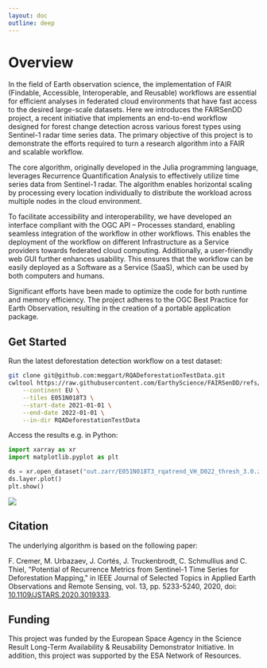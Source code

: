 ```yaml
---
layout: doc
outline: deep
---
```


# Overview

In the field of Earth observation science, the implementation of FAIR (Findable, Accessible, Interoperable, and Reusable) workflows are essential for efficient analyses in federated cloud environments that have fast access to the desired large-scale datasets. Here we introduces the FAIRSenDD project, a recent initiative that implements an end-to-end workflow designed for forest change detection across various forest types using Sentinel-1 radar time series data. The primary objective of this project is to demonstrate the efforts required to turn a research algorithm into a FAIR and scalable workflow.

The core algorithm, originally developed in the Julia programming language, leverages Recurrence Quantification Analysis to effectively utilize time series data from Sentinel-1 radar. The algorithm enables horizontal scaling by processing every location individually to distribute the workload across multiple nodes in the cloud environment.

To facilitate accessibility and interoperability, we have developed an interface compliant with the OGC API – Processes standard, enabling seamless integration of the workflow in other workflows. This enables the deployment of the workflow on different Infrastructure as a Service providers towards federated cloud computing. Additionally, a user-friendly web GUI further enhances usability. This ensures that the workflow can be easily deployed as a Software as a Service (SaaS), which can be used by both computers and humans.

Significant efforts have been made to optimize the code for both runtime and memory efficiency. The project adheres to the OGC Best Practice for Earth Observation, resulting in the creation of a portable application package.

## Get Started

Run the latest deforestation detection workflow on a test dataset:

```bash
git clone git@github.com:meggart/RQADeforestationTestData.git
cwltool https://raw.githubusercontent.com/EarthyScience/FAIRSenDD/refs/heads/main/ogc-app-cwl/fairsendd.cwl#cmd-rqa \
    --continent EU \
    --tiles E051N018T3 \
    --start-date 2021-01-01 \
    --end-date 2022-01-01 \
    --in-dir RQADeforestationTestData
```

Access the results e.g. in Python:

```python
import xarray as xr
import matplotlib.pyplot as plt

ds = xr.open_dataset("out.zarr/E051N018T3_rqatrend_VH_D022_thresh_3.0.zarr")
ds.layer.plot()
plt.show()
```

![](assets/example-result.png)

## Citation

The underlying algorithm is based on the following paper:

F. Cremer, M. Urbazaev, J. Cortés, J. Truckenbrodt, C. Schmullius and C. Thiel, "Potential of Recurrence Metrics from Sentinel-1 Time Series for Deforestation Mapping," in IEEE Journal of Selected Topics in Applied Earth Observations and Remote Sensing, vol. 13, pp. 5233-5240, 2020, doi: [10.1109/JSTARS.2020.3019333](https://doi.org/10.1109/JSTARS.2020.3019333).

## Funding

This project was funded by the European Space Agency in the Science Result Long-Term Availability & Reusability Demonstrator Initiative. In addition, this project was supported by the ESA Network of Resources.
